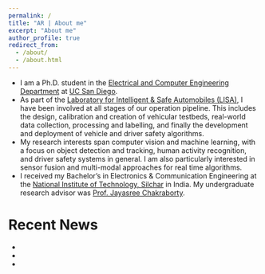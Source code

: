 ```yaml
---
permalink: /
title: "AR | About me"
excerpt: "About me"
author_profile: true
redirect_from: 
  - /about/
  - /about.html
---
```


* I am a Ph.D. student in the [Electrical and Computer Engineering Department](http://www.ece.ucsd.edu/) at [UC San Diego](https://ucsd.edu/).
* As part of the [Laboratory for Intelligent & Safe Automobiles (LISA)](http://cvrr.ucsd.edu/), I have been involved at all stages of our operation pipeline. This includes the design, calibration and creation of vehicular testbeds, real-world data collection, processing and labelling, and finally the development and deployment of vehicle and driver safety algorithms.
* My research interests span computer vision and machine learning, with a focus on object detection and tracking, human activity recognition, and driver safety systems in general. I am also particularly interested in sensor fusion and multi-modal approaches for real time algorithms.
* I received my Bachelor’s in Electronics & Communication Engineering at the [National Institute of Technology, Silchar](http://www.nits.ac.in/) in India. My undergraduate research advisor was [Prof. Jayasree Chakraborty](http://hpbresearch.org/members/jayasree-chakraborty/).

# Recent News
* 
*
*
